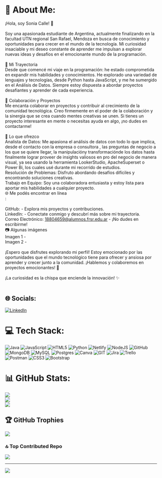 # 💫 About Me:
¡Hola, soy Sonia Calle! 👋<br><br>Soy una apasionada estudiante de Argentina, actualmente finalizando en la facultad UTN regional San Rafael, Mendoza en busca de conocimiento y oportunidades para crecer en el mundo de la tecnología. Mi curiosidad insaciable y mi deseo constante de aprender me impulsan a explorar nuevas ideas y desafíos en el emocionante mundo de la programación.<br><br>🚀 Mi Trayectoria<br>Desde que comencé mi viaje en la programación: he estado comprometida en expandir mis habilidades y conocimientos. He explorado una variedad de lenguajes y tecnologías, desde Python hasta JavaScript, y me he sumergido en el Análisis de Datos. Siempre estoy dispuesta a abordar proyectos desafiantes y aprender de cada experiencia.<br><br>💼 Colaboración y Proyectos<br>Me encanta colaborar en proyectos y contribuir al crecimiento de la comunidad tecnológica. Creo firmemente en el poder de la colaboración y la sinergia que se crea cuando mentes creativas se unen. Si tienes un proyecto interesante en mente o necesitas ayuda en algo, ¡no dudes en contactarme!<br><br>🌟 Lo que ofrezco<br>Analista de Datos: Me apasiona el análisis de datos con todo lo que implica, desde el contacto con la empresa o consultora ,  las preguntas de negocio a los que se quiere llegar, la manipulacióny transformaciónde los datos hasta finalmente lograr proveer de insights valiosos en pro del negocio de manera visual, ya sea usando la herramienta LookerStudio, ApacheSuperset o Power Bi, los cuales usé durante mi recorrido de estudios.<br>Resolución de Problemas: Disfruto abordando desafíos difíciles y encontrando soluciones creativas.<br>Trabajo en Equipo: Soy una colaboradora entusiasta y estoy lista para aportar mis habilidades a cualquier proyecto.<br>🌐 Me podés encontrar en línea<br>:<br><br>GitHub:  - Explora mis proyectos y contribuciones.<br>LinkedIn:  - Conectate conmigo y descubrí más sobre mi trayectoria.<br>Correo Electrónico: 18804659@alumnos.frsr.edu.ar - ¡No dudes en escribirme!<br>📷 Algunas imágenes<br>Imagen 1 - <br>Imagen 2 - <br><br>¡Espero que disfrutes explorando mi perfil! Estoy emocionado por las oportunidades que el mundo tecnológico tiene para ofrecer y ansiosa por aprender y crecer junto a la comunidad. ¡Hablemos y colaboremos en proyectos emocionantes! 🚀<br><br>¡La curiosidad es la chispa que enciende la innovación! ✨<br><br>


## 🌐 Socials:
[![LinkedIn](https://img.shields.io/badge/LinkedIn-%230077B5.svg?logo=linkedin&logoColor=white)](https://linkedin.com/in/https://www.linkedin.com/in/sonia-calle) 

# 💻 Tech Stack:
![Java](https://img.shields.io/badge/java-%23ED8B00.svg?style=for-the-badge&logo=java&logoColor=white) ![JavaScript](https://img.shields.io/badge/javascript-%23323330.svg?style=for-the-badge&logo=javascript&logoColor=%23F7DF1E) ![HTML5](https://img.shields.io/badge/html5-%23E34F26.svg?style=for-the-badge&logo=html5&logoColor=white) ![Python](https://img.shields.io/badge/python-3670A0?style=for-the-badge&logo=python&logoColor=ffdd54) ![Netlify](https://img.shields.io/badge/netlify-%23000000.svg?style=for-the-badge&logo=netlify&logoColor=#00C7B7) ![NodeJS](https://img.shields.io/badge/node.js-6DA55F?style=for-the-badge&logo=node.js&logoColor=white) ![GitHub](https://img.shields.io/badge/GitHub-%23121011.svg?style=for-the-badge&logo=github&logoColor=white) ![MongoDB](https://img.shields.io/badge/MongoDB-%234ea94b.svg?style=for-the-badge&logo=mongodb&logoColor=white) ![MySQL](https://img.shields.io/badge/mysql-%2300f.svg?style=for-the-badge&logo=mysql&logoColor=white) ![Postgres](https://img.shields.io/badge/postgres-%23316192.svg?style=for-the-badge&logo=postgresql&logoColor=white) ![Canva](https://img.shields.io/badge/Canva-%2300C4CC.svg?style=for-the-badge&logo=Canva&logoColor=white) ![GIT](https://img.shields.io/badge/Git-fc6d26?style=for-the-badge&logo=git&logoColor=white) ![Jira](https://img.shields.io/badge/jira-%230A0FFF.svg?style=for-the-badge&logo=jira&logoColor=white) ![Trello](https://img.shields.io/badge/Trello-%23026AA7.svg?style=for-the-badge&logo=Trello&logoColor=white) ![Postman](https://img.shields.io/badge/Postman-FF6C37?style=for-the-badge&logo=postman&logoColor=white) ![CSS3](https://img.shields.io/badge/css3-%231572B6.svg?style=for-the-badge&logo=css3&logoColor=white) ![Bootstrap](https://img.shields.io/badge/bootstrap-%23563D7C.svg?style=for-the-badge&logo=bootstrap&logoColor=white)
# 📊 GitHub Stats:
![](https://github-readme-stats.vercel.app/api?username=SoCalle&theme=tokyonight&hide_border=false&include_all_commits=false&count_private=false)<br/>
![](https://github-readme-streak-stats.herokuapp.com/?user=SoCalle&theme=tokyonight&hide_border=false)<br/>
![](https://github-readme-stats.vercel.app/api/top-langs/?username=SoCalle&theme=tokyonight&hide_border=false&include_all_commits=false&count_private=false&layout=compact)

## 🏆 GitHub Trophies
![](https://github-profile-trophy.vercel.app/?username=SoCalle&theme=alduin&no-frame=false&no-bg=true&margin-w=4)

### 🔝 Top Contributed Repo
![](https://github-contributor-stats.vercel.app/api?username=SoCalle&limit=5&theme=onedark&combine_all_yearly_contributions=true)

---
[![](https://visitcount.itsvg.in/api?id=SoCalle&icon=9&color=6)](https://visitcount.itsvg.in)

<!-- Proudly created with GPRM ( https://gprm.itsvg.in ) -->
